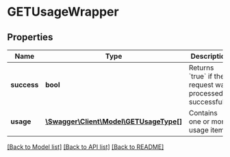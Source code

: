 # GETUsageWrapper

## Properties
Name | Type | Description | Notes
------------ | ------------- | ------------- | -------------
**success** | **bool** | Returns &#x60;true&#x60; if the request was processed successfully. | [optional] 
**usage** | [**\Swagger\Client\Model\GETUsageType[]**](GETUsageType.md) | Contains one or more usage items. | [optional] 

[[Back to Model list]](../README.md#documentation-for-models) [[Back to API list]](../README.md#documentation-for-api-endpoints) [[Back to README]](../README.md)


